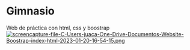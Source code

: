 # Gimnasio
Web de práctica con html, css y boostrap
[![screencapture-file-C-Users-juaca-One-Drive-Documentos-Website-Boostrap-index-html-2023-01-20-16-54-15.png](https://i.postimg.cc/0jkcFjnR/screencapture-file-C-Users-juaca-One-Drive-Documentos-Website-Boostrap-index-html-2023-01-20-16-54-15.png)](https://postimg.cc/HcNw7pFB)
